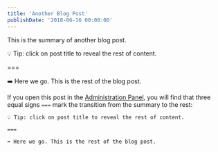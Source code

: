 ```yaml
---
title: 'Another Blog Post'
publishDate: '2018-06-16 00:00:00'
---
```

This is the summary of another blog post.

💡 Tip: click on post title to reveal the rest of content.

===

➡️ Here we go. This is the rest of the blog post.

If you open this post in the [Administration Panel](/admin), you will find that three equal signs `===` mark the transition from the summary to the rest:

```
💡 Tip: click on post title to reveal the rest of content.

===

➡️ Here we go. This is the rest of the blog post.
```